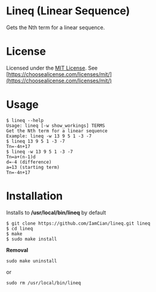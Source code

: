 # Lineq (Linear Sequence)
Gets the Nth term for a linear sequence.

# License
Licensed under the [MIT License](https://github.com/IamCian/lineq/blob/master/LICENSE).
See [https://choosealicense.com/licenses/mit/](https://choosealicense.com/licenses/mit/)

# Usage
```console
$ lineq --help
Usage: lineq [-w show_workings] TERMS
Get the Nth term for a linear sequence
Example: lineq -w 13 9 5 1 -3 -7
$ lineq 13 9 5 1 -3 -7
Tn=-4n+17
$ lineq -w 13 9 5 1 -3 -7
Tn=a+(n-1)d
d=-4 (difference)
a=13 (starting term)
Tn=-4n+17
```

# Installation
Installs to __/usr/local/bin/lineq__ by default
```console
$ git clone https://github.com/IamCian/lineq.git lineq
$ cd lineq
$ make
$ sudo make install
```
**Removal**
```console
sudo make uninstall
```
or
```console
sudo rm /usr/local/bin/lineq
```
